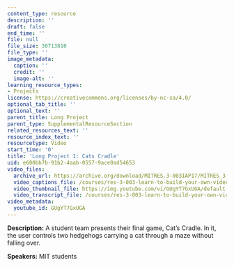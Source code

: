 ```yaml
---
content_type: resource
description: ''
draft: false
end_time: ''
file: null
file_size: 30713810
file_type: ''
image_metadata:
  caption: ''
  credit: ''
  image-alt: ''
learning_resource_types:
- Projects
license: https://creativecommons.org/licenses/by-nc-sa/4.0/
optional_tab_title: ''
optional_text: ''
parent_title: Long Project
parent_type: SupplementalResourceSection
related_resources_text: ''
resource_index_text: ''
resourcetype: Video
start_time: '0'
title: 'Long Project 1: Cats Cradle'
uid: e600bb7b-91b2-4aab-0557-9ace0ad54653
video_files:
  archive_url: https://archive.org/download/MITRES.3-003IAP17/MITRES_3-003IAP17_Long_Project_01_300k.mp4
  video_captions_file: /courses/res-3-003-learn-to-build-your-own-videogame-with-the-unity-game-engine-and-microsoft-kinect-january-iap-2017/80ddffeee5bc5dcda6bf178a78a63321_GUgYT7GxUGA.vtt
  video_thumbnail_file: https://img.youtube.com/vi/GUgYT7GxUGA/default.jpg
  video_transcript_file: /courses/res-3-003-learn-to-build-your-own-videogame-with-the-unity-game-engine-and-microsoft-kinect-january-iap-2017/a7caf6e82043e1d0261e74adf02be985_GUgYT7GxUGA.pdf
video_metadata:
  youtube_id: GUgYT7GxUGA
---
```

**Description:** A student team presents their final game, Cat’s Cradle. In it, the user controls two hedgehogs carrying a cat through a maze without falling over.

**Speakers:** MIT students